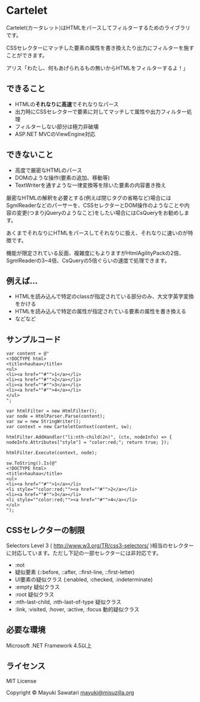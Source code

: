 ﻿Cartelet
========

Cartelet(カータレット)はHTMLをパースしてフィルターするためのライブラリです。

CSSセレクターにマッチした要素の属性を書き換えたり出力にフィルターを施すことができます。

アリス「わたし、何もあげられるもの無いからHTMLをフィルターするよ！」


できること
-------
- HTMLの**それなりに高速**でそれなりなパース
- 出力時にCSSセレクターで要素に対してマッチして属性や出力フィルター処理
- フィルターしない部分は極力非破壊
- ASP.NET MVCのViewEngine対応

できないこと
--------
- 高度で厳密なHTMLのパース
- DOMのような操作(要素の追加、移動等)
- TextWriterを通すような一律変換等を除いた要素の内容書き換え

厳密なHTMLの解釈を必要とする(例えば閉じタグの省略など)場合にはSgmlReaderなどのパーサーを、CSSセレクターとDOM操作のようなことや内容の変更(つまりjQueryのようなこと)をしたい場合にはCsQueryをお勧めします。

あくまでそれなりにHTMLをパースしてそれなりに扱え、それなりに速いのが特徴です。

機能が限定されている反面、複雑度にもよりますがHtmlAgilityPackの2倍、SgmlReaderの3~4倍、CsQueryの5倍ぐらいの速度で処理できます。

例えば…
-------------
- HTMLを読み込んで特定のclassが指定されている部分のみ、大文字英字変換をかける
- HTMLを読み込んで特定の属性が指定されている要素の属性を書き換える
- などなど

サンプルコード
---------
    var content = @"
    <!DOCTYPE html>
    <title>hauhau</title>
    <ul>
    <li><a href=""#"">1</a></li>
    <li><a href=""#"">2</a></li>
    <li><a href=""#"">3</a></li>
    <li><a href=""#"">4</a></li>
    </ul>
    ";
    
    var htmlFilter = new HtmlFilter();
    var node = HtmlParser.Parse(content);
    var sw = new StringWriter();
    var context = new CarteletContext(content, sw);
    
    htmlFilter.AddHandler("li:nth-child(2n)", (ctx, nodeInfo) => { nodeInfo.Attributes["style"] = "color:red;"; return true; });
    
    htmlFilter.Execute(context, node);
    
    sw.ToString().Is(@"
    <!DOCTYPE html>
    <title>hauhau</title>
    <ul>
    <li><a href=""#"">1</a></li>
    <li style=""color:red;""><a href=""#"">2</a></li>
    <li><a href=""#"">3</a></li>
    <li style=""color:red;""><a href=""#"">4</a></li>
    </ul>
    ");


CSSセレクターの制限
------------------
Selectors Level 3 ( http://www.w3.org/TR/css3-selectors/ )相当のセレクターに対応しています。ただし下記の一部セレクターには非対応です。

- :not
- 疑似要素 (::before, ::after, ::first-line, ::first-letter)
- UI要素の疑似クラス (:enabled, :checked, :indeterminate)
- :empty 疑似クラス
- :root 疑似クラス
- :nth-last-child, :nth-last-of-type 疑似クラス
- :link, :visited, :hover, :active, :focus 動的疑似クラス

必要な環境
---------
Microsoft .NET Framework 4.5以上

ライセンス
-------
MIT License

Copyright © Mayuki Sawatari <mayuki@misuzilla.org>